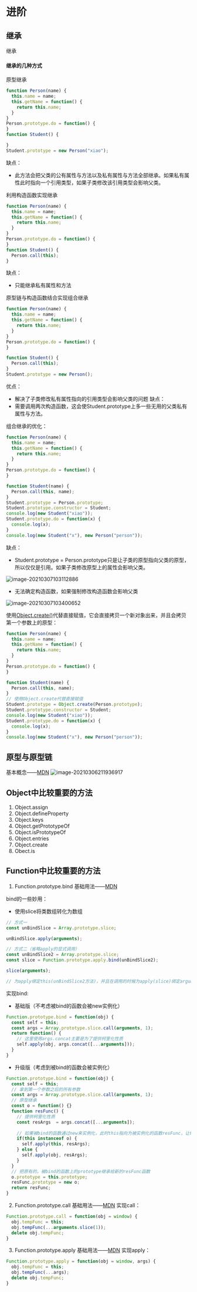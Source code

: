 # 进阶

## 继承
继承
#### 继承的几种方式
原型继承
````javascript
function Person(name) {
  this.name = name;
  this.getName = function() {
    return this.name;
  }
}
Person.prototype.do = function() {
}
function Student() {

}
Student.prototype = new Person("xiao");
````
缺点：
- 此方法会把父类的公有属性与方法以及私有属性与方法全部继承。如果私有属性此时指向一个引用类型，如果子类修改该引用类型会影响父类。

利用构造函数实现继承
````javascript
function Person(name) {
  this.name = name;
  this.getName = function() {
    return this.name;
  }
}
Person.prototype.do = function() {
}
function Student() {
  Person.call(this);
}
````
缺点：
- 只能继承私有属性和方法

原型链与构造函数结合实现组合继承
````javascript
function Person(name) {
  this.name = name;
  this.getName = function() {
    return this.name;
  }
}
Person.prototype.do = function() {
}

function Student() {
  Person.call(this);
}
Student.prototype = new Person();
````
优点：
- 解决了子类修改私有属性指向的引用类型会影响父类的问题
缺点：
- 需要调用两次构造函数，这会使Student.prototype上多一些无用的父类私有属性与方法。

组合继承的优化：
````javascript
function Person(name) {
  this.name = name;
  this.getName = function() {
    return this.name;
  }
}
Person.prototype.do = function() {
}

function Student(name) {
  Person.call(this, name);
}
Student.prototype = Person.prototype;
Student.prototype.constructor = Student;
console.log(new Student("xiao"));
Student.prototype.do = function(x) {
  console.log(x);
}
console.log(new Student("x"), new Person("person"));
````
缺点：
- Student.prototype = Person.prototype只是让子类的原型指向父类的原型，所以仅仅是引用。如果子类修改原型上的属性会影响父类。

![image-20210307103112886](https://gitee.com/krialy/images/raw/master/source/20210307103114.png)
- 无法确定构造函数，如果强制修改构造函数会影响父类 

![image-20210307103400652](https://gitee.com/krialy/images/raw/master/source/20210307103403.png)

使用[Object.create()](https://developer.mozilla.org/zh-CN/docs/Web/JavaScript/Reference/Global_Objects/Object/create)代替直接赋值，它会直接拷贝一个新对象出来，并且会拷贝第一个参数上的原型：
````javascript
function Person(name) {
  this.name = name;
  this.getName = function() {
    return this.name;
  }
}
Person.prototype.do = function() {
}

function Student(name) {
  Person.call(this, name);
}
// 使用Object.create代替直接赋值
Student.prototype = Object.create(Person.prototype);
Student.prototype.constructor = Student;
console.log(new Student("xiao"));
Student.prototype.do = function(x) {
  console.log(x);
}
console.log(new Student("x"), new Person("person"));
````
## 原型与原型链
基本概念——[MDN](https://developer.mozilla.org/zh-CN/docs/Web/JavaScript/Inheritance_and_the_prototype_chain)
![image-20210306211936917](https://gitee.com/krialy/images/raw/master/source/20210306211938.png)

## Object中比较重要的方法

1. Object.assign
2. Object.defineProperty
3. Object.keys
4. Object.getPrototypeOf
5. Object.isPrototypeOf
6. Object.entries
7. Object.create
8. Obect.is

## Function中比较重要的方法

1. Function.prototype.bind
基础用法——[MDN](https://developer.mozilla.org/zh-CN/docs/Web/JavaScript/Reference/Global_Objects/Function/bind)

bind的一些妙用：
- 使用slice将类数组转化为数组
````javascript
// 方式一
const unBindSlice = Array.prototype.slice;

unBindSlice.apply(arguments);

// 方式二（省略apply的显式调用）
const unBindSlice2 = Array.prototype.slice;
const slice = Function.prototype.apply.bind(unBindSlice2);

slice(arguments);

// 为apply绑定this(unBindSlice2方法)，并且在调用的时候为apply(slice)绑定arguments（类数组）
````
实现bind:
- 基础版（不考虑被bind的函数会被new实例化）
````javascript
Function.prototype.bind = function(obj) {
  const self = this;
  const args = Array.prototype.slice.call(arguments, 1);
  return function() {
    // 这里使用args.concat主要是为了提供柯里化性质
    self.apply(obj, args.concat([...arguments]));
  }
}
````
- 升级版（考虑到被bind的函数会被实例化）
````javascript
Function.prototype.bind = function(obj) {
  const self = this;
  // 拿到第一个参数之后的所有参数
  const args = Array.prototype.slice.call(arguments, 1);
  // 原型继承
  const o = function() {}
  function resFunc() {
    // 提供柯里化性质
    const resArgs  = args.concat([...arguments]);
    
    // 如果被bind的函数通过new来实例化，此时this指向为被实例化的函数resFunc，让this指向和原来一样即可，否则不是通过new来实例化的，需要改变this指向
    if(this instanceof o) {
      self.apply(this, resArgs);
    } else { 
      self.apply(obj, resArgs);
    }
  }
  // 把原有的，被bind的函数上的prototype继承给新的resFunc函数
  o.prototype = this.prototype;
  resFunc.prototype = new o;
  return resFunc;
}
````
2. Function.prototype.call
基础用法——[MDN](https://developer.mozilla.org/zh-CN/docs/Web/JavaScript/Reference/Global_Objects/Function/call)
实现call：
````javascript
Function.prototype.call = function(obj = window) {
  obj.tempFunc = this;
  obj.tempFunc(...arguments.slice(1));
  delete obj.tempFunc;
}
````
3. Function.prototype.apply
基础用法——[MDN](https://developer.mozilla.org/zh-CN/docs/Web/JavaScript/Reference/Global_Objects/Function/apply)
实现apply：
````javascript
Function.prototype.apply = function(obj = window, args) {
  obj.tempFunc = this;
  obj.tempFunc(...args);
  delete obj.tempFunc;
}
````
